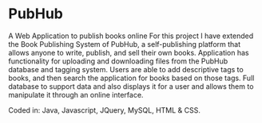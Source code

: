 # PubHub
A Web Application to publish books online 
For this project I have extended the Book Publishing System of PubHub,
a self-publishing platform that allows anyone to write, publish, and sell their
own books. Application has functionality for uploading and downloading
files from the PubHub database and tagging system. 
Users are able to add descriptive tags to books, and then search the application
for books based on those tags. Full database to support data and also displays it for a user
and allows them to manipulate it through an online interface.

Coded in: Java, Javascript, JQuery, MySQL, HTML & CSS.

